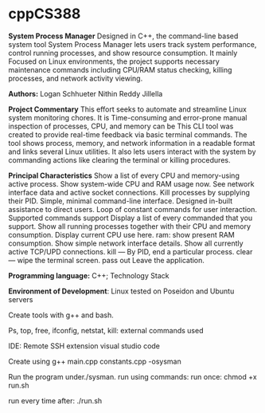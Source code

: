 # cppCS388
**System Process Manager**
Designed in C++, the command-line based system tool System Process Manager lets users track system performance, control running processes, and show resource consumption. It mainly Focused on Linux environments, the project supports necessary maintenance commands including CPU/RAM status checking, killing processes, and network activity viewing.

**Authors:**
Logan Schhueter
Nithin Reddy Jillella

**Project Commentary**
This effort seeks to automate and streamline Linux system monitoring chores. 
It is Time-consuming and error-prone manual inspection of processes, CPU, and memory can be This CLI tool was created to provide real-time feedback via basic terminal commands.
The tool shows process, memory, and network information in a readable format and links several Linux utilities. 
It also lets users interact with the system by commanding actions like clearing the terminal or killing procedures.

**Principal Characteristics**
Show a list of every CPU and memory-using active process.
Show system-wide CPU and RAM usage now.
See network interface data and active socket connections.
Kill processes by supplying their PID.
Simple, minimal command-line interface.
Designed in-built assistance to direct users.
Loop of constant commands for user interaction.
Supported commands support Display a list of every commanded that you support.
Show all running processes together with their CPU and memory consumption.
Display current CPU use here.
ram: show present RAM consumption.
Show simple network interface details.
Show all currently active TCP/UPD connections.
kill — By PID, end a particular process.
clear — wipe the terminal screen.
pass out Leave the application.

**Programming language:** C++; Technology Stack

**Environment of Development**: Linux tested on Poseidon and Ubuntu servers

Create tools with g++ and bash.

Ps, top, free, ifconfig, netstat, kill: external commands used

IDE: Remote SSH extension visual studio code

Create using g++ main.cpp constants.cpp -osysman

Run the program under./sysman.
run using commands: 
run once:
chmod +x run.sh

run every time after:
./run.sh


